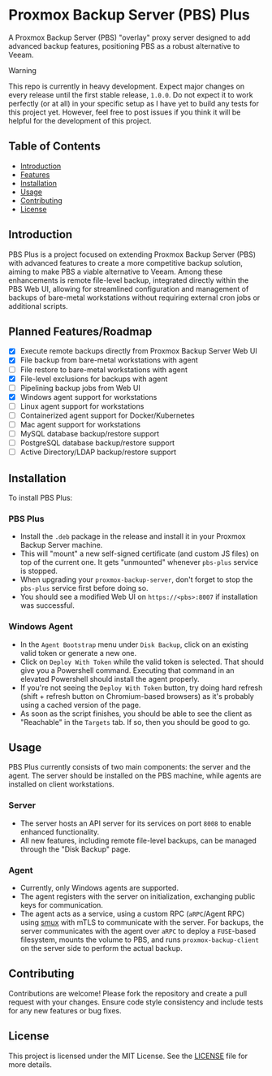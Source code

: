 # Proxmox Backup Server (PBS) Plus

A Proxmox Backup Server (PBS) "overlay" proxy server designed to add advanced backup features, positioning PBS as a robust alternative to Veeam.

> [!WARNING]  
> This repo is currently in heavy development. Expect major changes on every release until the first stable release, `1.0.0`.
> Do not expect it to work perfectly (or at all) in your specific setup as I have yet to build any tests for this project yet.
> However, feel free to post issues if you think it will be helpful for the development of this project.

## Table of Contents
- [Introduction](#introduction)
- [Features](#features)
- [Installation](#installation)
- [Usage](#usage)
- [Contributing](#contributing)
- [License](#license)

## Introduction
PBS Plus is a project focused on extending Proxmox Backup Server (PBS) with advanced features to create a more competitive backup solution, aiming to make PBS a viable alternative to Veeam. Among these enhancements is remote file-level backup, integrated directly within the PBS Web UI, allowing for streamlined configuration and management of backups of bare-metal workstations without requiring external cron jobs or additional scripts.

## Planned Features/Roadmap
- [x] Execute remote backups directly from Proxmox Backup Server Web UI
- [x] File backup from bare-metal workstations with agent
- [ ] File restore to bare-metal workstations with agent
- [x] File-level exclusions for backups with agent
- [ ] Pipelining backup jobs from Web UI
- [x] Windows agent support for workstations
- [ ] Linux agent support for workstations
- [ ] Containerized agent support for Docker/Kubernetes
- [ ] Mac agent support for workstations 
- [ ] MySQL database backup/restore support
- [ ] PostgreSQL database backup/restore support
- [ ] Active Directory/LDAP backup/restore support

## Installation
To install PBS Plus:
### PBS Plus
- Install the `.deb` package in the release and install it in your Proxmox Backup Server machine.
- This will "mount" a new self-signed certificate (and custom JS files) on top of the current one. It gets "unmounted" whenever `pbs-plus` service is stopped.
- When upgrading your `proxmox-backup-server`, don't forget to stop the `pbs-plus` service first before doing so.
- You should see a modified Web UI on `https://<pbs>:8007` if installation was successful.

### Windows Agent
- In the `Agent Bootstrap` menu under `Disk Backup`, click on an existing valid token or generate a new one.
- Click on `Deploy With Token` while the valid token is selected. That should give you a Powershell command. Executing that command in an elevated Powershell should install the agent properly.
- If you're not seeing the `Deploy With Token` button, try doing hard refresh (shift + refresh button on Chromium-based browsers) as it's probably using a cached version of the page.
- As soon as the script finishes, you should be able to see the client as "Reachable" in the `Targets` tab. If so, then you should be good to go.

## Usage
PBS Plus currently consists of two main components: the server and the agent. The server should be installed on the PBS machine, while agents are installed on client workstations.

### Server
- The server hosts an API server for its services on port `8008` to enable enhanced functionality.
- All new features, including remote file-level backups, can be managed through the "Disk Backup" page.

### Agent
- Currently, only Windows agents are supported.
- The agent registers with the server on initialization, exchanging public keys for communication.
- The agent acts as a service, using a custom RPC (`aRPC`/Agent RPC) using [smux](https://github.com/xtaci/smux) with mTLS to communicate with the server. For backups, the server communicates with the agent over `aRPC` to deploy a `FUSE`-based filesystem, mounts the volume to PBS, and runs `proxmox-backup-client` on the server side to perform the actual backup.

## Contributing
Contributions are welcome! Please fork the repository and create a pull request with your changes. Ensure code style consistency and include tests for any new features or bug fixes.

## License
This project is licensed under the MIT License. See the [LICENSE](LICENSE) file for more details.
